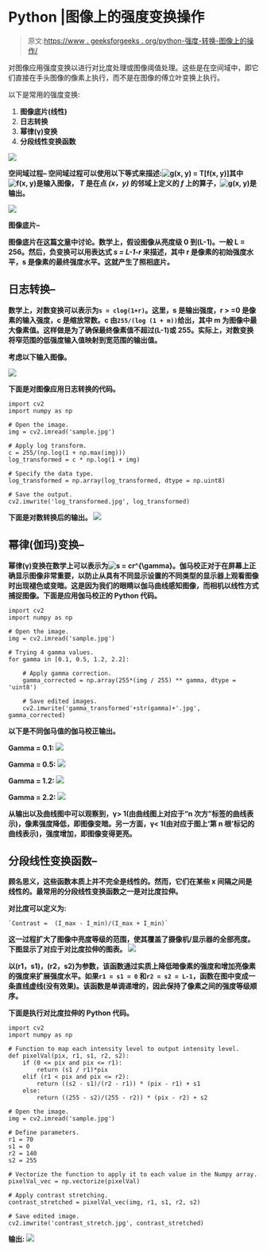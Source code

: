 # Python |图像上的强度变换操作

> 原文:[https://www . geeksforgeeks . org/python-强度-转换-图像上的操作/](https://www.geeksforgeeks.org/python-intensity-transformation-operations-on-images/)

对图像应用强度变换以进行对比度处理或图像阈值处理。这些是在空间域中，即它们直接在手头图像的像素上执行，而不是在图像的傅立叶变换上执行。

以下是常用的强度变换:

1.  **图像底片(线性)**
2.  **日志转换**
3.  **幂律(γ)变换**
4.  **分段线性变换函数**

**![](img/e4e0ea9e43ec5035cb694e95fc86c970.png)**

****空间域过程–**
空间域过程可以使用以下等式来描述:![g(x, y) = T[f(x, y)]](img/4cf3378f148adb6cbb01f8191d1f34eb.png "Rendered by QuickLaTeX.com")其中![f(x, y)](img/a25e000cab706ae59f581c3240c56808.png "Rendered by QuickLaTeX.com")是输入图像， *T* 是在点 *(x，y)* 的邻域上定义的 *f* 上的算子，![g(x, y)](img/47820de0c5d56598f022bf36cf1f9bfc.png "Rendered by QuickLaTeX.com")是输出。**

**![](img/7f3921e4ac2d42a17c8da9d88451480f.png)**

****图像底片–****

**图像底片在这篇[文章](https://www.geeksforgeeks.org/c-program-to-invert-making-negative-an-image-content-in-pgm-format/)中讨论。数学上，假设图像从亮度级 0 到(L-1)。一般 L = 256。然后，负变换可以用表达式 *s = L-1-r* 来描述，其中 r 是像素的初始强度水平，s 是像素的最终强度水平。这就产生了照相底片。**

## **日志转换–**

**数学上，对数变换可以表示为`s = clog(1+r)`。这里，s 是输出强度，r > =0 是像素的输入强度，c 是缩放常数。c 由`255/(log (1 + m))`给出，其中 m 为图像中最大像素值。这样做是为了确保最终像素值不超过(L-1)或 255。实际上，对数变换将窄范围的低强度输入值映射到宽范围的输出值。**

**考虑以下输入图像。**

**![](img/67a1530f12afaaf2b8bef65ea1167432.png)**

**下面是对图像应用日志转换的代码。**

```
import cv2
import numpy as np

# Open the image.
img = cv2.imread('sample.jpg')

# Apply log transform.
c = 255/(np.log(1 + np.max(img)))
log_transformed = c * np.log(1 + img)

# Specify the data type.
log_transformed = np.array(log_transformed, dtype = np.uint8)

# Save the output.
cv2.imwrite('log_transformed.jpg', log_transformed)
```

**下面是对数转换后的输出。
![](img/78fad35f4638fe7fe67244343b077acc.png)**

## **幂律(伽玛)变换–**

**幂律(γ)变换在数学上可以表示为![s = cr^{\gamma}](img/5b7795fa19cdee392677ae3dfb61270b.png "Rendered by QuickLaTeX.com")。伽马校正对于在屏幕上正确显示图像非常重要，以防止从具有不同显示设置的不同类型的显示器上观看图像时出现褪色或变暗。这是因为我们的眼睛以伽马曲线感知图像，而相机以线性方式捕捉图像。下面是应用伽马校正的 Python 代码。**

```
import cv2
import numpy as np

# Open the image.
img = cv2.imread('sample.jpg')

# Trying 4 gamma values.
for gamma in [0.1, 0.5, 1.2, 2.2]:

    # Apply gamma correction.
    gamma_corrected = np.array(255*(img / 255) ** gamma, dtype = 'uint8')

    # Save edited images.
    cv2.imwrite('gamma_transformed'+str(gamma)+'.jpg', gamma_corrected)
```

**以下是不同伽马值的伽马校正输出。**

****Gamma = 0.1:**
![](img/05163994bc812a9b33eba33f01e36d59.png)**

****Gamma = 0.5:**
![](img/f8e2aba319c6dc4e95c3b55dad442467.png)**

****Gamma = 1.2:**
![](img/fb3d7e4404292d6d62d2ddcbd7111736.png)**

****Gamma = 2.2:**
![](img/29d71ea40c43f904599c08050b93b4bc.png)**

**从输出以及曲线图中可以观察到，γ> 1(由曲线图上对应于“n 次方”标签的曲线表示)，像素强度降低，即图像变暗。另一方面，γ< 1(由对应于图上‘第 n 根’标记的曲线表示)，强度增加，即图像变得更亮。**

## **分段线性变换函数–**

**顾名思义，这些函数本质上并不完全是线性的。然而，它们在某些 x 间隔之间是线性的。最常用的分段线性变换函数之一是对比度拉伸。**

**对比度可以定义为:**

```
`Contrast =  (I_max - I_min)/(I_max + I_min)`
```

**这一过程扩大了图像中亮度等级的范围，使其覆盖了摄像机/显示器的全部亮度。下图显示了对应于对比度拉伸的图表。
![](img/825e2ef8c6782e70b8974ba286351a2c.png)**

**以(r1，s1)，(r2，s2)为参数，该函数通过实质上降低暗像素的强度和增加亮像素的强度来扩展强度水平。如果`r1 = s1 = 0` 和`r2 = s2 = L-1`，函数在图中变成一条直线虚线(没有效果)。该函数是单调递增的，因此保持了像素之间的强度等级顺序。**

**下面是执行对比度拉伸的 Python 代码。**

```
import cv2
import numpy as np

# Function to map each intensity level to output intensity level.
def pixelVal(pix, r1, s1, r2, s2):
    if (0 <= pix and pix <= r1):
        return (s1 / r1)*pix
    elif (r1 < pix and pix <= r2):
        return ((s2 - s1)/(r2 - r1)) * (pix - r1) + s1
    else:
        return ((255 - s2)/(255 - r2)) * (pix - r2) + s2

# Open the image.
img = cv2.imread('sample.jpg')

# Define parameters.
r1 = 70
s1 = 0
r2 = 140
s2 = 255

# Vectorize the function to apply it to each value in the Numpy array.
pixelVal_vec = np.vectorize(pixelVal)

# Apply contrast stretching.
contrast_stretched = pixelVal_vec(img, r1, s1, r2, s2)

# Save edited image.
cv2.imwrite('contrast_stretch.jpg', contrast_stretched)
```

****输出:**
![](img/ffc31e82231c3c5a97d2029f510ece02.png)**